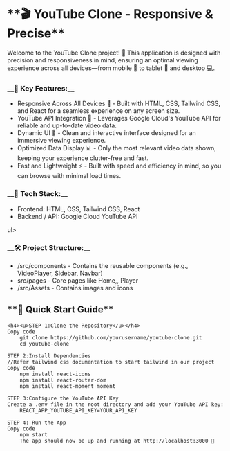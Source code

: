 <h1>**🎬 YouTube Clone - Responsive & Precise**</h1>
Welcome to the YouTube Clone project! 🌟 This application is designed with precision and responsiveness in mind, ensuring an optimal viewing experience across all devices—from mobile 📱 to tablet 📒 and desktop 💻.

<h3>__🌟 Key Features:__</h3>
<ul>
    <li>Responsive Across All Devices 📏 - Built with HTML, CSS, Tailwind CSS, and React for a seamless experience on any screen size.</li>
    <li>YouTube API Integration 🔗 - Leverages Google Cloud's YouTube API for reliable and up-to-date video data.</li>
    <li>Dynamic UI 🎨 - Clean and interactive interface designed for an immersive viewing experience.</li>
    <li>Optimized Data Display 📊 - Only the most relevant video data shown, keeping your experience clutter-free and fast.</li>
    <li>Fast and Lightweight ⚡ - Built with speed and efficiency in mind, so you can browse with minimal load times.</li>
</ul>

    
<h3>__📐 Tech Stack:__</h3>
<ul>
    <li>Frontend: HTML, CSS, Tailwind CSS, React</li>
    <li>Backend / API: Google Cloud YouTube API</li>
</ul>ul>
    
<h3>__🛠️ Project Structure:__</h3>
<ul>
    <li>/src/components - Contains the reusable components (e.g., VideoPlayer, Sidebar, Navbar)</li>
    <li>src/pages - Core pages like Home,, Player</li>
    <li>/src/Assets - Contains images and icons</li>
</ul>
    
<h2>**🚀 Quick Start Guide**</h2>

    <h4><u>STEP 1:Clone the Repository</u></h4>
    Copy code
        git clone https://github.com/yourusername/youtube-clone.git
        cd youtube-clone
    
    STEP 2:Install Dependencies
    //Refer tailwind css documentation to start tailwind in our project
    Copy code
        npm install react-icons
        npm install react-router-dom
        npm install react-moment moment
        
    STEP 3:Configure the YouTube API Key
    Create a .env file in the root directory and add your YouTube API key:
        REACT_APP_YOUTUBE_API_KEY=YOUR_API_KEY

    STEP 4: Run the App
    Copy code
        npm start
        The app should now be up and running at http://localhost:3000 🎉
